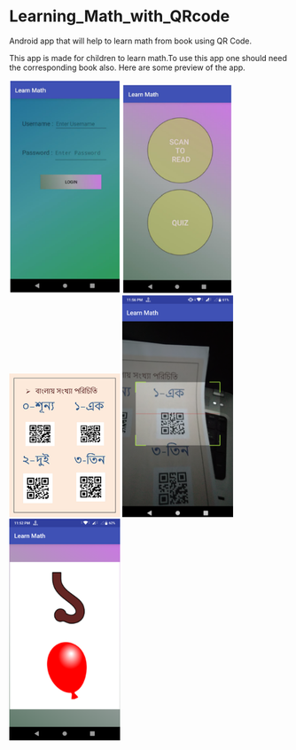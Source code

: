 # Learning_Math_with_QRcode
Android app that will help to learn math from book using QR Code.

This app is made for children to learn math.To use this app one should need the corresponding book also.
Here are some preview of the app.

<img src="screenshots/login.PNG" width="200" >

<img src="screenshots/first.PNG" width="200" >

<img src="screenshots/book%20sample.jpg" width="200" >

<img src="screenshots/scan1.png" width="200" >

<img src="screenshots/quizans.png" width="200" >
